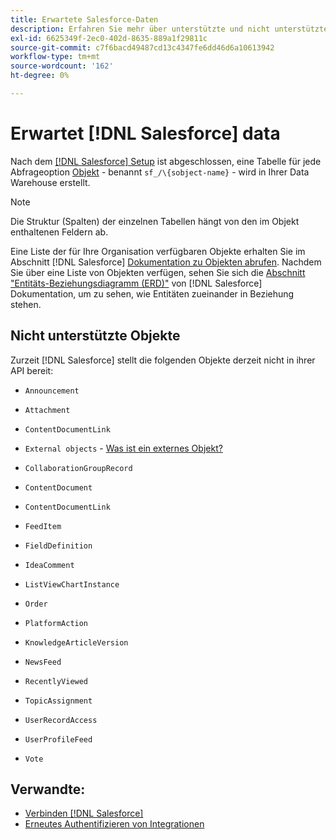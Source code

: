 ```yaml
---
title: Erwartete Salesforce-Daten
description: Erfahren Sie mehr über unterstützte und nicht unterstützte Objekte in Salesforce-Daten.
exl-id: 6625349f-2ec0-402d-8635-889a1f29811c
source-git-commit: c7f6bacd49487cd13c4347fe6dd46d6a10613942
workflow-type: tm+mt
source-wordcount: '162'
ht-degree: 0%

---
```


# Erwartet [!DNL Salesforce] data

Nach dem [[!DNL Salesforce] Setup](../integrations/salesforce.md) ist abgeschlossen, eine Tabelle für jede Abfrageoption [Objekt](https://developer.salesforce.com/docs/atlas.en-us.object_reference.meta/object_reference/sforce_api_objects_concepts.htm) - benannt `sf_/\{sobject-name}` - wird in Ihrer Data Warehouse erstellt.

>[!NOTE]
>
>Die Struktur (Spalten) der einzelnen Tabellen hängt von den im Objekt enthaltenen Feldern ab.

Eine Liste der für Ihre Organisation verfügbaren Objekte erhalten Sie im Abschnitt [!DNL Salesforce] [Dokumentation zu Objekten abrufen](https://developer.salesforce.com/docs/atlas.en-us.api_rest.meta/api_rest/dome_describeGlobal.htm). Nachdem Sie über eine Liste von Objekten verfügen, sehen Sie sich die [Abschnitt &quot;Entitäts-Beziehungsdiagramm (ERD)&quot;](https://developer.salesforce.com/docs/atlas.en-us.object_reference.meta/object_reference/sforce_api_erd_knowledge.htm) von [!DNL Salesforce] Dokumentation, um zu sehen, wie Entitäten zueinander in Beziehung stehen.

## Nicht unterstützte Objekte

Zurzeit [!DNL Salesforce] stellt die folgenden Objekte derzeit nicht in ihrer API bereit:

* `Announcement`
* `Attachment`
* `ContentDocumentLink`
* `External objects` - [Was ist ein externes Objekt?](https://developer.salesforce.com/docs/atlas.en-us.object_reference.meta/object_reference/sforce_api_objects_external_objects.htm)
* `CollaborationGroupRecord`
* `ContentDocument`
* `ContentDocumentLink`
* `FeedItem`
* `FieldDefinition`
* `IdeaComment`
* `ListViewChartInstance`
* `Order`
* `PlatformAction`

* `KnowledgeArticleVersion`
* `NewsFeed`
* `RecentlyViewed`
* `TopicAssignment`
* `UserRecordAccess`
* `UserProfileFeed`
* `Vote`

## Verwandte:

* [Verbinden [!DNL Salesforce]](../integrations/salesforce.md)
* [Erneutes Authentifizieren von Integrationen](https://experienceleague.adobe.com/docs/commerce-knowledge-base/kb/how-to/mbi-reauthenticating-integrations.html)
